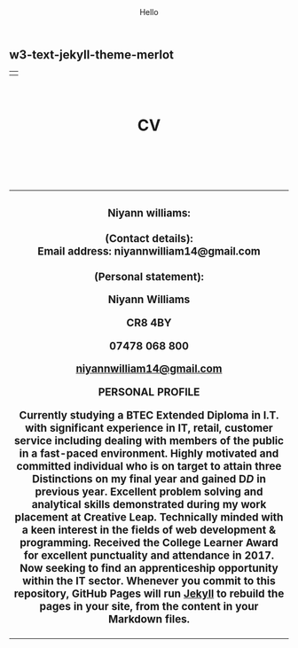 <html>
<head>
<header>Hello</header>
  <h2>w3-text-jekyll-theme-merlot</h2></div>
<center>
<table width="875"align="center"cellpadding="0"cellspacing="0">
<tr>
<td>
<img.src="logo.jpg"border="5px"width="280"heigth="100"></tr>
</td>
</tr>
</table>
<br>
<table width="875"align="center"cellpadding="0"cellspacing"0">
<H1>
<B>CV</B>
<tr>
<br>
</td align="center">
<font face="arial"size"4"color"#ffffff">
</font>
</td>
</tr>
</table>
<br>
<table width="align="center"cellpadding"0"cellspacing"0">
<tr>
<td align="center">
<h3>
Niyann williams:
<br>
<br>
(Contact details):
<br>
Email address: niyannwilliam14@gmail.com
<br>
<br>
(Personal statement):
<br>

Niyann Williams

CR8 4BY

07478 068 800

niyannwilliam14@gmail.com


PERSONAL PROFILE

Currently studying a BTEC Extended Diploma in I.T. with significant experience in IT, retail, customer service including dealing with members of the public in a fast-paced environment.
Highly motivated and committed individual who is on target to attain three Distinctions on my final year and gained D*D* in previous year.
Excellent problem solving and analytical skills demonstrated during my work placement at Creative Leap. 
Technically minded with a keen interest in the fields of web development & programming. Received the College Learner Award for excellent punctuality and attendance in 2017. 
Now seeking to find an apprenticeship opportunity within the IT sector.
Whenever you commit to this repository, GitHub Pages will run [Jekyll](https://jekyllrb.com/) to rebuild the pages in your site, from the content in your Markdown files.

